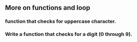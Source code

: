 ## More on functions and loop
###  function that checks for uppercase character.
### Write a function that checks for a digit (0 through 9).
